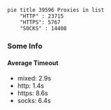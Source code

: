 
```mermaid
pie title 39596 Proxies in list
    "HTTP" : 23715
    "HTTPS": 5767
    "SOCKS" : 14408
```

### Some Info
#### Average Timeout

- mixed: 2.9s
- http: 1.4s
- https: 8.6s
- socks: 6.4s